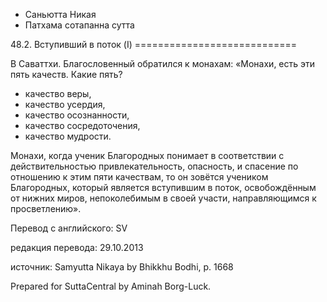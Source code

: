 









* Саньютта Никая
* Патхама сотапанна сутта


48\.2\. Вступивший в поток \(I\)
\=\=\=\=\=\=\=\=\=\=\=\=\=\=\=\=\=\=\=\=\=\=\=\=\=\=\=\=



В Саваттхи\. Благословенный обратился к монахам: «Монахи, есть эти пять качеств\. Какие пять?


* качество веры,
* качество усердия,
* качество осознанности,
* качество сосредоточения,
* качество мудрости\.


Монахи, когда ученик Благородных понимает в соответствии с действительностью привлекательность, опасность, и спасение по отношению к этим пяти качествам, то он зовётся учеником Благородных, который является вступившим в поток, освобождённым от нижних миров, непоколебимым в своей участи, направляющимся к просветлению»\.



Перевод с английского: SV


редакция перевода: 29\.10\.2013


источник: Samyutta Nikaya by Bhikkhu Bodhi, p\. 1668


Prepared for SuttaCentral by Aminah Borg\-Luck\.






